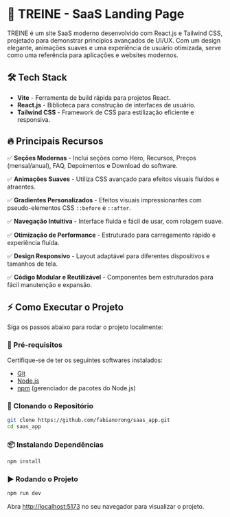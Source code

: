 # 🚀 TREINE - SaaS Landing Page

TREINE é um site SaaS moderno desenvolvido com React.js e Tailwind CSS, projetado para demonstrar princípios avançados de UI/UX. Com um design elegante, animações suaves e uma experiência de usuário otimizada, serve como uma referência para aplicações e websites modernos.

## 🛠️ Tech Stack
- **Vite** - Ferramenta de build rápida para projetos React.
- **React.js** - Biblioteca para construção de interfaces de usuário.
- **Tailwind CSS** - Framework de CSS para estilização eficiente e responsiva.

## 🔥 Principais Recursos
✅ **Seções Modernas** - Inclui seções como Hero, Recursos, Preços (mensal/anual), FAQ, Depoimentos e Download do software.

✅ **Animações Suaves** - Utiliza CSS avançado para efeitos visuais fluídos e atraentes.

✅ **Gradientes Personalizados** - Efeitos visuais impressionantes com pseudo-elementos CSS `::before` e `::after`.

✅ **Navegação Intuitiva** - Interface fluida e fácil de usar, com rolagem suave.

✅ **Otimização de Performance** - Estruturado para carregamento rápido e experiência fluída.

✅ **Design Responsivo** - Layout adaptável para diferentes dispositivos e tamanhos de tela.

✅ **Código Modular e Reutilizável** - Componentes bem estruturados para fácil manutenção e expansão.

## ⚡ Como Executar o Projeto

Siga os passos abaixo para rodar o projeto localmente:

### 📌 Pré-requisitos
Certifique-se de ter os seguintes softwares instalados:
- [Git](https://git-scm.com/)
- [Node.js](https://nodejs.org/)
- [npm](https://www.npmjs.com/) (gerenciador de pacotes do Node.js)

### 📂 Clonando o Repositório
```sh
git clone https://github.com/fabianorong/saas_app.git
cd saas_app
```

### 📦 Instalando Dependências
```sh
npm install
```

### ▶️ Rodando o Projeto
```sh
npm run dev
```
Abra [http://localhost:5173](http://localhost:5173) no seu navegador para visualizar o projeto.


